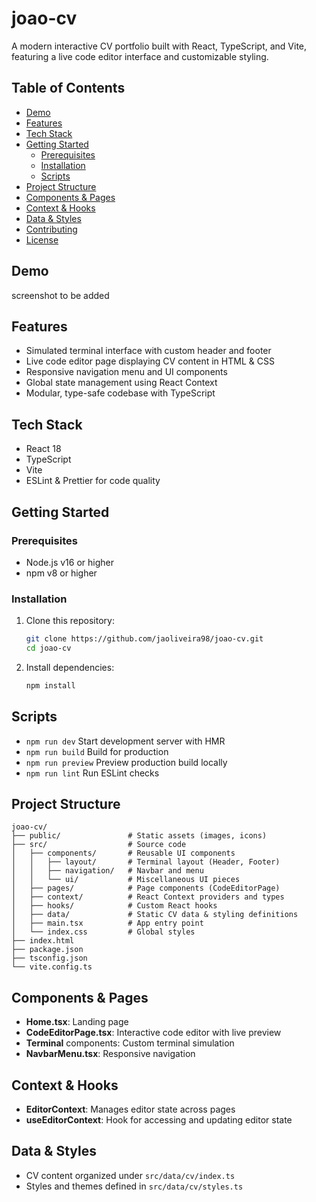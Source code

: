 # joao-cv

A modern interactive CV portfolio built with React, TypeScript, and Vite, featuring a live code editor interface and customizable styling.

## Table of Contents

- [Demo](#demo)
- [Features](#features)
- [Tech Stack](#tech-stack)
- [Getting Started](#getting-started)
  - [Prerequisites](#prerequisites)
  - [Installation](#installation)
  - [Scripts](#scripts)
- [Project Structure](#project-structure)
- [Components & Pages](#components--pages)
- [Context & Hooks](#context--hooks)
- [Data & Styles](#data--styles)
- [Contributing](#contributing)
- [License](#license)

## Demo

screenshot to be added

## Features

- Simulated terminal interface with custom header and footer
- Live code editor page displaying CV content in HTML & CSS
- Responsive navigation menu and UI components
- Global state management using React Context
- Modular, type-safe codebase with TypeScript

## Tech Stack

- React 18
- TypeScript
- Vite
- ESLint & Prettier for code quality

## Getting Started

### Prerequisites

- Node.js v16 or higher
- npm v8 or higher

### Installation

1. Clone this repository:
   ```bash
   git clone https://github.com/jaoliveira98/joao-cv.git
   cd joao-cv
   ```
2. Install dependencies:
   ```bash
   npm install
   ```

## Scripts

- `npm run dev` Start development server with HMR
- `npm run build` Build for production
- `npm run preview` Preview production build locally
- `npm run lint` Run ESLint checks

## Project Structure

```plaintext
joao-cv/
├── public/               # Static assets (images, icons)
├── src/                  # Source code
│   ├── components/       # Reusable UI components
│   │   ├── layout/       # Terminal layout (Header, Footer)
│   │   ├── navigation/   # Navbar and menu
│   │   └── ui/           # Miscellaneous UI pieces
│   ├── pages/            # Page components (CodeEditorPage)
│   ├── context/          # React Context providers and types
│   ├── hooks/            # Custom React hooks
│   ├── data/             # Static CV data & styling definitions
│   ├── main.tsx          # App entry point
│   └── index.css         # Global styles
├── index.html
├── package.json
├── tsconfig.json
└── vite.config.ts
```

## Components & Pages

- **Home.tsx**: Landing page
- **CodeEditorPage.tsx**: Interactive code editor with live preview
- **Terminal** components: Custom terminal simulation
- **NavbarMenu.tsx**: Responsive navigation

## Context & Hooks

- **EditorContext**: Manages editor state across pages
- **useEditorContext**: Hook for accessing and updating editor state

## Data & Styles

- CV content organized under `src/data/cv/index.ts`
- Styles and themes defined in `src/data/cv/styles.ts`
